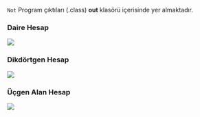 ```Not``` Program çıktıları (.class) **out** klasörü içerisinde yer almaktadır.

### Daire Hesap
![](media/DaireHesap.png)

### Dikdörtgen Hesap
![](media/DikdortgenHesap.png)

### Üçgen Alan Hesap
![](media/UcgenAlanHesap.png)